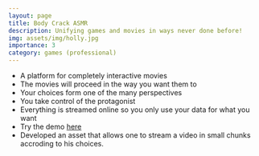 ```yaml
---
layout: page
title: Body Crack ASMR
description: Unifying games and movies in ways never done before!
img: assets/img/holly.jpg
importance: 3
category: games (professional)
---
```

 * A platform for completely interactive movies
 * The movies will proceed in the way you want them to
 * Your choices form one of the many perspectives
 * You take control of the protagonist
 * Everything is streamed online so you only use your data for what you want
 * Try the demo [here](https://play.google.com/store/apps/details?id=com.makra.Holly)
 * Developed an asset that allows one to stream a video in small chunks accroding to his choices.
